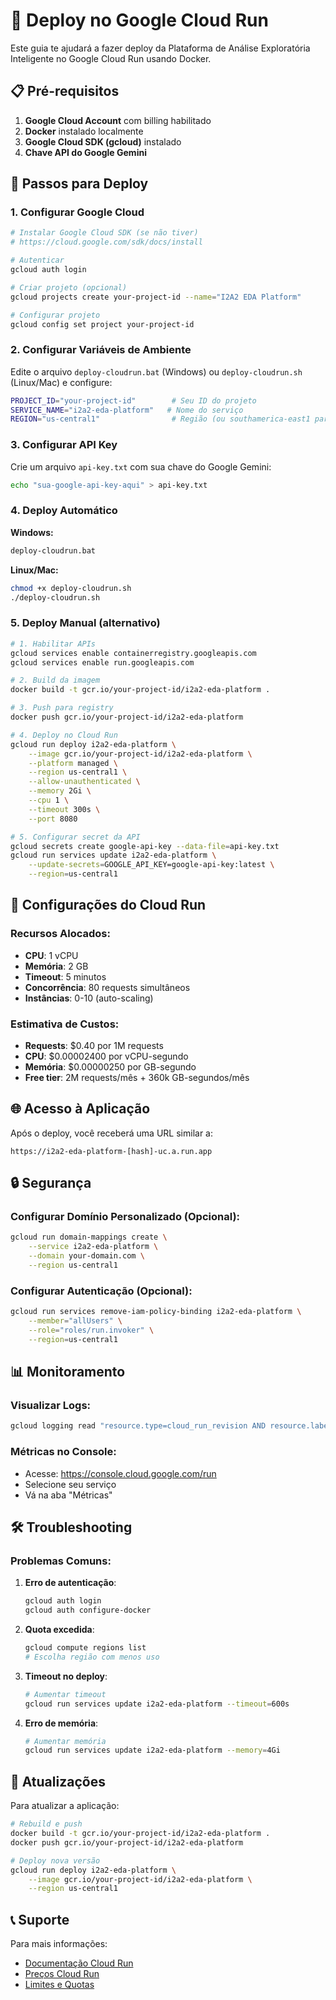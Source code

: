 # 🐳 Deploy no Google Cloud Run

Este guia te ajudará a fazer deploy da Plataforma de Análise Exploratória Inteligente no Google Cloud Run usando Docker.

## 📋 Pré-requisitos

1. **Google Cloud Account** com billing habilitado
2. **Docker** instalado localmente
3. **Google Cloud SDK (gcloud)** instalado
4. **Chave API do Google Gemini**

## 🚀 Passos para Deploy

### 1. Configurar Google Cloud

```bash
# Instalar Google Cloud SDK (se não tiver)
# https://cloud.google.com/sdk/docs/install

# Autenticar
gcloud auth login

# Criar projeto (opcional)
gcloud projects create your-project-id --name="I2A2 EDA Platform"

# Configurar projeto
gcloud config set project your-project-id
```

### 2. Configurar Variáveis de Ambiente

Edite o arquivo `deploy-cloudrun.bat` (Windows) ou `deploy-cloudrun.sh` (Linux/Mac) e configure:

```bash
PROJECT_ID="your-project-id"        # Seu ID do projeto
SERVICE_NAME="i2a2-eda-platform"   # Nome do serviço
REGION="us-central1"                # Região (ou southamerica-east1 para Brasil)
```

### 3. Configurar API Key

Crie um arquivo `api-key.txt` com sua chave do Google Gemini:

```bash
echo "sua-google-api-key-aqui" > api-key.txt
```

### 4. Deploy Automático

**Windows:**
```cmd
deploy-cloudrun.bat
```

**Linux/Mac:**
```bash
chmod +x deploy-cloudrun.sh
./deploy-cloudrun.sh
```

### 5. Deploy Manual (alternativo)

```bash
# 1. Habilitar APIs
gcloud services enable containerregistry.googleapis.com
gcloud services enable run.googleapis.com

# 2. Build da imagem
docker build -t gcr.io/your-project-id/i2a2-eda-platform .

# 3. Push para registry
docker push gcr.io/your-project-id/i2a2-eda-platform

# 4. Deploy no Cloud Run
gcloud run deploy i2a2-eda-platform \
    --image gcr.io/your-project-id/i2a2-eda-platform \
    --platform managed \
    --region us-central1 \
    --allow-unauthenticated \
    --memory 2Gi \
    --cpu 1 \
    --timeout 300s \
    --port 8080

# 5. Configurar secret da API
gcloud secrets create google-api-key --data-file=api-key.txt
gcloud run services update i2a2-eda-platform \
    --update-secrets=GOOGLE_API_KEY=google-api-key:latest \
    --region=us-central1
```

## 🔧 Configurações do Cloud Run

### Recursos Alocados:
- **CPU**: 1 vCPU
- **Memória**: 2 GB
- **Timeout**: 5 minutos
- **Concorrência**: 80 requests simultâneos
- **Instâncias**: 0-10 (auto-scaling)

### Estimativa de Custos:
- **Requests**: $0.40 por 1M requests
- **CPU**: $0.00002400 por vCPU-segundo
- **Memória**: $0.00000250 por GB-segundo
- **Free tier**: 2M requests/mês + 360k GB-segundos/mês

## 🌐 Acesso à Aplicação

Após o deploy, você receberá uma URL similar a:
```
https://i2a2-eda-platform-[hash]-uc.a.run.app
```

## 🔒 Segurança

### Configurar Domínio Personalizado (Opcional):
```bash
gcloud run domain-mappings create \
    --service i2a2-eda-platform \
    --domain your-domain.com \
    --region us-central1
```

### Configurar Autenticação (Opcional):
```bash
gcloud run services remove-iam-policy-binding i2a2-eda-platform \
    --member="allUsers" \
    --role="roles/run.invoker" \
    --region=us-central1
```

## 📊 Monitoramento

### Visualizar Logs:
```bash
gcloud logging read "resource.type=cloud_run_revision AND resource.labels.service_name=i2a2-eda-platform" --limit 50 --format json
```

### Métricas no Console:
- Acesse: https://console.cloud.google.com/run
- Selecione seu serviço
- Vá na aba "Métricas"

## 🛠️ Troubleshooting

### Problemas Comuns:

1. **Erro de autenticação**:
   ```bash
   gcloud auth login
   gcloud auth configure-docker
   ```

2. **Quota excedida**:
   ```bash
   gcloud compute regions list
   # Escolha região com menos uso
   ```

3. **Timeout no deploy**:
   ```bash
   # Aumentar timeout
   gcloud run services update i2a2-eda-platform --timeout=600s
   ```

4. **Erro de memória**:
   ```bash
   # Aumentar memória
   gcloud run services update i2a2-eda-platform --memory=4Gi
   ```

## 🔄 Atualizações

Para atualizar a aplicação:

```bash
# Rebuild e push
docker build -t gcr.io/your-project-id/i2a2-eda-platform .
docker push gcr.io/your-project-id/i2a2-eda-platform

# Deploy nova versão
gcloud run deploy i2a2-eda-platform \
    --image gcr.io/your-project-id/i2a2-eda-platform \
    --region us-central1
```

## 📞 Suporte

Para mais informações:
- [Documentação Cloud Run](https://cloud.google.com/run/docs)
- [Preços Cloud Run](https://cloud.google.com/run/pricing)
- [Limites e Quotas](https://cloud.google.com/run/quotas)